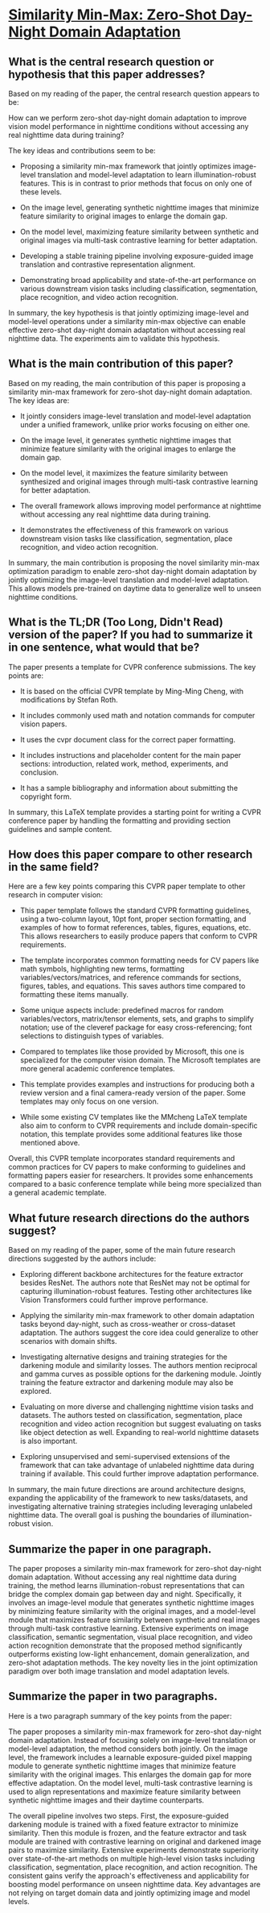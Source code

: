 # [Similarity Min-Max: Zero-Shot Day-Night Domain Adaptation](https://arxiv.org/abs/2307.08779)

## What is the central research question or hypothesis that this paper addresses?

 Based on my reading of the paper, the central research question appears to be: 

How can we perform zero-shot day-night domain adaptation to improve vision model performance in nighttime conditions without accessing any real nighttime data during training?

The key ideas and contributions seem to be:

- Proposing a similarity min-max framework that jointly optimizes image-level translation and model-level adaptation to learn illumination-robust features. This is in contrast to prior methods that focus on only one of these levels.

- On the image level, generating synthetic nighttime images that minimize feature similarity to original images to enlarge the domain gap. 

- On the model level, maximizing feature similarity between synthetic and original images via multi-task contrastive learning for better adaptation.

- Developing a stable training pipeline involving exposure-guided image translation and contrastive representation alignment.

- Demonstrating broad applicability and state-of-the-art performance on various downstream vision tasks including classification, segmentation, place recognition, and video action recognition.

In summary, the key hypothesis is that jointly optimizing image-level and model-level operations under a similarity min-max objective can enable effective zero-shot day-night domain adaptation without accessing real nighttime data. The experiments aim to validate this hypothesis.


## What is the main contribution of this paper?

 Based on my reading, the main contribution of this paper is proposing a similarity min-max framework for zero-shot day-night domain adaptation. The key ideas are:

- It jointly considers image-level translation and model-level adaptation under a unified framework, unlike prior works focusing on either one. 

- On the image level, it generates synthetic nighttime images that minimize feature similarity with the original images to enlarge the domain gap. 

- On the model level, it maximizes the feature similarity between synthesized and original images through multi-task contrastive learning for better adaptation.

- The overall framework allows improving model performance at nighttime without accessing any real nighttime data during training.

- It demonstrates the effectiveness of this framework on various downstream vision tasks like classification, segmentation, place recognition, and video action recognition.

In summary, the main contribution is proposing the novel similarity min-max optimization paradigm to enable zero-shot day-night domain adaptation by jointly optimizing the image-level translation and model-level adaptation. This allows models pre-trained on daytime data to generalize well to unseen nighttime conditions.


## What is the TL;DR (Too Long, Didn't Read) version of the paper? If you had to summarize it in one sentence, what would that be?

 The paper presents a template for CVPR conference submissions. The key points are:

- It is based on the official CVPR template by Ming-Ming Cheng, with modifications by Stefan Roth. 

- It includes commonly used math and notation commands for computer vision papers.

- It uses the cvpr document class for the correct paper formatting. 

- It includes instructions and placeholder content for the main paper sections: introduction, related work, method, experiments, and conclusion.

- It has a sample bibliography and information about submitting the copyright form.

In summary, this LaTeX template provides a starting point for writing a CVPR conference paper by handling the formatting and providing section guidelines and sample content.


## How does this paper compare to other research in the same field?

 Here are a few key points comparing this CVPR paper template to other research in computer vision:

- This paper template follows the standard CVPR formatting guidelines, using a two-column layout, 10pt font, proper section formatting, and examples of how to format references, tables, figures, equations, etc. This allows researchers to easily produce papers that conform to CVPR requirements.

- The template incorporates common formatting needs for CV papers like math symbols, highlighting new terms, formatting variables/vectors/matrices, and reference commands for sections, figures, tables, and equations. This saves authors time compared to formatting these items manually.

- Some unique aspects include: predefined macros for random variables/vectors, matrix/tensor elements, sets, and graphs to simplify notation; use of the cleveref package for easy cross-referencing; font selections to distinguish types of variables.

- Compared to templates like those provided by Microsoft, this one is specialized for the computer vision domain. The Microsoft templates are more general academic conference templates.

- This template provides examples and instructions for producing both a review version and a final camera-ready version of the paper. Some templates may only focus on one version.

- While some existing CV templates like the MMcheng LaTeX template also aim to conform to CVPR requirements and include domain-specific notation, this template provides some additional features like those mentioned above.

Overall, this CVPR template incorporates standard requirements and common practices for CV papers to make conforming to guidelines and formatting papers easier for researchers. It provides some enhancements compared to a basic conference template while being more specialized than a general academic template.


## What future research directions do the authors suggest?

 Based on my reading of the paper, some of the main future research directions suggested by the authors include:

- Exploring different backbone architectures for the feature extractor besides ResNet. The authors note that ResNet may not be optimal for capturing illumination-robust features. Testing other architectures like Vision Transformers could further improve performance.

- Applying the similarity min-max framework to other domain adaptation tasks beyond day-night, such as cross-weather or cross-dataset adaptation. The authors suggest the core idea could generalize to other scenarios with domain shifts.

- Investigating alternative designs and training strategies for the darkening module and similarity losses. The authors mention reciprocal and gamma curves as possible options for the darkening module. Jointly training the feature extractor and darkening module may also be explored.

- Evaluating on more diverse and challenging nighttime vision tasks and datasets. The authors tested on classification, segmentation, place recognition and video action recognition but suggest evaluating on tasks like object detection as well. Expanding to real-world nighttime datasets is also important.

- Exploring unsupervised and semi-supervised extensions of the framework that can take advantage of unlabeled nighttime data during training if available. This could further improve adaptation performance.

In summary, the main future directions are around architecture designs, expanding the applicability of the framework to new tasks/datasets, and investigating alternative training strategies including leveraging unlabeled nighttime data. The overall goal is pushing the boundaries of illumination-robust vision.


## Summarize the paper in one paragraph.

 The paper proposes a similarity min-max framework for zero-shot day-night domain adaptation. Without accessing any real nighttime data during training, the method learns illumination-robust representations that can bridge the complex domain gap between day and night. Specifically, it involves an image-level module that generates synthetic nighttime images by minimizing feature similarity with the original images, and a model-level module that maximizes feature similarity between synthetic and real images through multi-task contrastive learning. Extensive experiments on image classification, semantic segmentation, visual place recognition, and video action recognition demonstrate that the proposed method significantly outperforms existing low-light enhancement, domain generalization, and zero-shot adaptation methods. The key novelty lies in the joint optimization paradigm over both image translation and model adaptation levels.


## Summarize the paper in two paragraphs.

 Here is a two paragraph summary of the key points from the paper:

The paper proposes a similarity min-max framework for zero-shot day-night domain adaptation. Instead of focusing solely on image-level translation or model-level adaptation, the method considers both jointly. On the image level, the framework includes a learnable exposure-guided pixel mapping module to generate synthetic nighttime images that minimize feature similarity with the original images. This enlarges the domain gap for more effective adaptation. On the model level, multi-task contrastive learning is used to align representations and maximize feature similarity between synthetic nighttime images and their daytime counterparts. 

The overall pipeline involves two steps. First, the exposure-guided darkening module is trained with a fixed feature extractor to minimize similarity. Then this module is frozen, and the feature extractor and task module are trained with contrastive learning on original and darkened image pairs to maximize similarity. Extensive experiments demonstrate superiority over state-of-the-art methods on multiple high-level vision tasks including classification, segmentation, place recognition, and action recognition. The consistent gains verify the approach's effectiveness and applicability for boosting model performance on unseen nighttime data. Key advantages are not relying on target domain data and jointly optimizing image and model levels.
